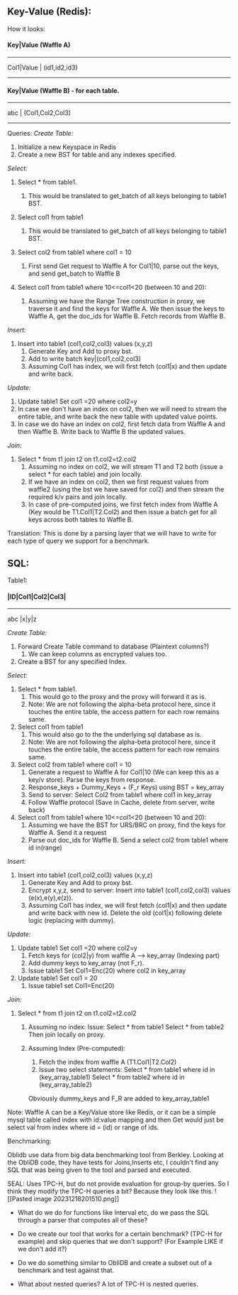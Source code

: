 

## Key-Value (Redis):

How it looks: 
#### Key|Value (Waffle A)
--------------
Col1|Value | (id1,id2,id3)
<hr>

#### Key|Value (Waffle B) - for each table.
--------------
abc | (Col1,Col2,Col3)
<hr>

Queries: 
*Create Table:*
1. Initialize a new Keyspace in Redis
2. Create a new BST for table and any indexes specified. 


*Select:*
1. Select * from table1. 
	1. This would be translated to get_batch of all keys belonging to table1 BST. 
	
2. Select col1 from table1
	1. This would be translated to get_batch of all keys belonging to table1 BST.
	
3. Select col2 from table1 where col1 = 10
	1. First send Get request to Waffle A for Col1|10, parse out the keys, and send get_batch to Waffle B
4. Select col1 from table1 where 10<=col1<20 (between 10 and 20):
	1. Assuming we have the Range Tree construction in proxy, we traverse it and find the keys for Waffle A. We then issue the keys to Waffle A, get the doc_ids for Waffle B. Fetch records from Waffle B. 

*Insert:*
1. Insert into table1 (col1,col2,col3) values (x,y,z)
	1. Generate Key and Add to proxy bst.
	2. Add to write batch key|(col1,col2,col3)
	3. Assuming Col1 has index, we will first fetch (col1|x) and then update and write back. 

*Update:*
1. Update table1 Set col1 =20 where col2=y
3. In case we don't have an index on col2, then we will need to stream the entire table, and write back the new table with updated value points.
4. In case we do have an index on col2, first fetch data from Waffle A and then Waffle B. Write back to Waffle B the updated values. 

*Join:*
1. Select * from t1 join t2 on t1.col2=t2.col2
	1. Assuming no index on col2, we will stream T1 and T2 both (issue a select * for each table) and join locally. 
	2. If we have an index on col2, then we first request values from waffle2 (using the bst we have saved for col2) and then stream the required k/v pairs and join locally. 
	3. In case of pre-computed joins, we first fetch index from Waffle A (Key would be T1.Col1|T2.Col2) and then issue a batch get for all keys across both tables to Waffle B. 

Translation: This is done by a parsing layer that we will have to write for each type of query we support for a benchmark. 

## SQL: 

Table1: 

#### |ID|Col1|Col2|Col3|
---------------------------
abc |x|y|z


*Create Table:*
1. Forward Create Table command to database (Plaintext columns?)
	1. We can keep columns as encrypted values too. 
2. Create a BST for any specified Index. 

*Select:*
1. Select * from table1. 
	1. This would go to the proxy and the proxy will forward it as is.  
	2. Note: We are not following the alpha-beta protocol here, since it touches the entire table, the access pattern for each row remains same.
2. Select col1 from table1
	1. This would also go to the the underlying sql database as is.
	2. Note: We are not following the alpha-beta protocol here, since it touches the entire table, the access pattern for each row remains same.
3. Select col2 from table1 where col1 = 10
	1. Generate a request to Waffle A for Col1|10 (We can keep this as a key/v store). Parse the keys from response. 
	2. Response_keys + Dummy_Keys + (F_r Keys) using BST = key_array
	3. Send to server: Select Col2 from table1 where col1 in key_array
	4. Follow Waffle protocol (Save in Cache, delete from server, write back)
4. Select col1 from table1 where 10<=col1<20 (between 10 and 20):
	1. Assuming we have the BST for URS/BRC on proxy, find the keys for Waffle A. Send it a request
	2. Parse out doc_ids for Waffle B. Send a select col2 from table1 where id in(range)


*Insert:*
1. Insert into table1 (col1,col2,col3) values (x,y,z)
	1. Generate Key and Add to proxy bst.
	2. Encrypt x,y,z, send to server: Insert into table1 (col1,col2,col3) values (e(x),e(y),e(z)).
	3. Assuming Col1 has index, we will first fetch (col1|x) and then update and write back with new id. Delete the old (col1|x) following delete logic (replacing with dummy).

*Update:*
1. Update table1 Set col1 =20 where col2=y
	1. Fetch keys for (col2|y) from waffle A --> key_array (Indexing part)
	2. Add dummy keys to key_array (not F_r). 
	3. Issue table1 Set Col1=Enc(20) where col2 in key_array
2. Update table1 Set col1 = 20
	1. Issue table1 set Col1=Enc(20)

*Join:*
1. Select * from t1 join t2 on t1.col2=t2.col2
	1. Assuming no index: 
	Issue: 
		 Select * from table1
		 Select * from table2 
	Then join locally on proxy. 

	2. Assuming Index (Pre-computed):
		1. Fetch the index from waffle A (T1.Col1|T2.Col2) 
		2. Issue two select statements:
		Select * from table1 where id in (key_array_table1)
		Select * from table2 where id in (key_array_table2)

		Obviously dummy_keys and F_R are added to key_array_table1 


Note:
Waffle A can be a Key/Value store like Redis, or it can be a simple mysql table called index with id:value mapping and then Get would just be select val from index where id = (id) or range of ids. 



Benchmarking:


Oblidb use data from big data benchmarking tool from Berkley. Looking at the ObliDB code, they have tests for Joins,Inserts etc, I couldn't find any SQL that was being given to the tool and parsed and executed.

SEAL: Uses TPC-H, but do not provide evaluation for group-by queries. So I think they modify the TPC-H queries a bit? Because they look like this. 
![[Pasted image 20231218201510.png]]

* What do we do for functions like Interval etc, do we pass the SQL through a parser that computes all of these? 

* Do we create our tool that works for a certain benchmark? (TPC-H for example) and skip queries that we don't support? (For Example LIKE if we don't add it?)

* Do we do something similar to ObliDB and create a subset out of a benchmark and test against that. 

* What about nested queries? A lot of TPC-H is nested queries. 